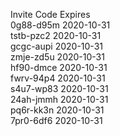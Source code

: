 Invite Code	Expires	 
0g88-d95m
2020-10-31	
tstb-pzc2
2020-10-31	
gcgc-aupi
2020-10-31	
zmje-zd5u
2020-10-31	
hf90-dmce
2020-10-31	
fwrv-94p4
2020-10-31	
s4u7-wp83
2020-10-31	
24ah-jmmh
2020-10-31	
pq6r-kk3n
2020-10-31	
7pr0-6df6
2020-10-31	
